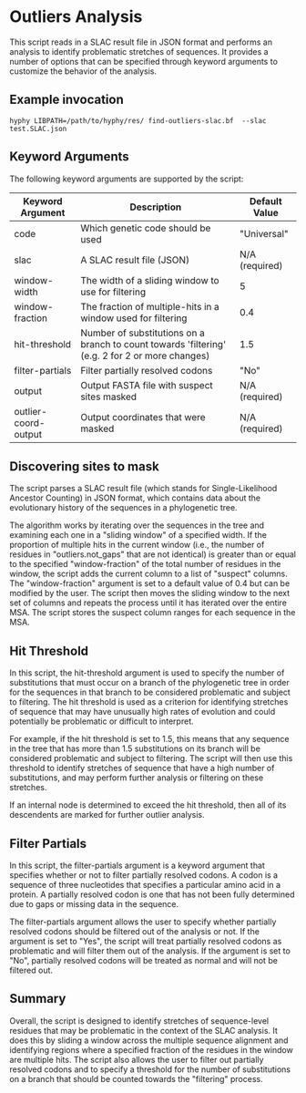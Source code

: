 # Outliers Analysis

This script reads in a SLAC result file in JSON format and performs an analysis to identify problematic stretches of sequences. It provides a number of options that can be specified through keyword arguments to customize the behavior of the analysis.

## Example invocation 
`hyphy LIBPATH=/path/to/hyphy/res/ find-outliers-slac.bf  --slac test.SLAC.json`

## Keyword Arguments

The following keyword arguments are supported by the script:

| Keyword Argument |	Description	| Default Value |
| ---------------- | ------------ | ------------- |
| code | 	Which genetic code should be used	| "Universal"
| slac |	A SLAC result file (JSON) |	N/A (required)
| window-width | The width of a sliding window to use for filtering |	5 |
| window-fraction	| The fraction of multiple-hits in a window used for filtering	| 0.4 |
| hit-threshold	| Number of substitutions on a branch to count towards 'filtering' (e.g. 2 for 2 or more changes) |	1.5
| filter-partials	| Filter partially resolved codons | 	"No"
| output |	Output FASTA file with suspect sites masked |	N/A (required)
| outlier-coord-output |	Output coordinates that were masked |	N/A (required)


## Discovering sites to mask

The script parses a SLAC result file (which stands for Single-Likelihood Ancestor Counting) in JSON format, which contains data about the evolutionary history of the sequences in a phylogenetic tree. 

The algorithm works by iterating over the sequences in the tree and examining each one in a "sliding window" of a specified width. If the proportion of multiple hits in the current window (i.e., the number of residues in "outliers.not_gaps" that are not identical) is greater than or equal to the specified "window-fraction" of the total number of residues in the window, the script adds the current column to a list of "suspect" columns. The "window-fraction" argument is set to a default value of 0.4 but can be modified by the user. The script then moves the sliding window to the next set of columns and repeats the process until it has iterated over the entire MSA. The script stores the suspect column ranges for each sequence in the MSA. 

## Hit Threshold
In this script, the hit-threshold argument is used to specify the number of substitutions that must occur on a branch of the phylogenetic tree in order for the sequences in that branch to be considered problematic and subject to filtering. The hit threshold is used as a criterion for identifying stretches of sequence that may have unusually high rates of evolution and could potentially be problematic or difficult to interpret.

For example, if the hit threshold is set to 1.5, this means that any sequence in the tree that has more than 1.5 substitutions on its branch will be considered problematic and subject to filtering. The script will then use this threshold to identify stretches of sequence that have a high number of substitutions, and may perform further analysis or filtering on these stretches.

If an internal node is determined to exceed the hit threshold, then all of its descendents are marked for further outlier analysis.

## Filter Partials

In this script, the filter-partials argument is a keyword argument that specifies whether or not to filter partially resolved codons. A codon is a sequence of three nucleotides that specifies a particular amino acid in a protein. A partially resolved codon is one that has not been fully determined due to gaps or missing data in the sequence.

The filter-partials argument allows the user to specify whether partially resolved codons should be filtered out of the analysis or not. If the argument is set to "Yes", the script will treat partially resolved codons as problematic and will filter them out of the analysis. If the argument is set to "No", partially resolved codons will be treated as normal and will not be filtered out.

## Summary
Overall, the script is designed to identify stretches of sequence-level residues that may be problematic in the context of the SLAC analysis. It does this by sliding a window across the multiple sequence alignment and identifying regions where a specified fraction of the residues in the window are multiple hits. The script also allows the user to filter out partially resolved codons and to specify a threshold for the number of substitutions on a branch that should be counted towards the "filtering" process.

